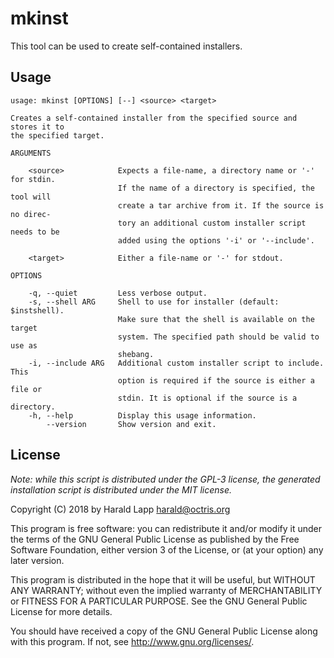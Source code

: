 # mkinst

This tool can be used to create self-contained installers.

## Usage

    usage: mkinst [OPTIONS] [--] <source> <target>

    Creates a self-contained installer from the specified source and stores it to
    the specified target.

    ARGUMENTS

        <source>            Expects a file-name, a directory name or '-' for stdin.
                            If the name of a directory is specified, the tool will
                            create a tar archive from it. If the source is no direc-
                            tory an additional custom installer script needs to be
                            added using the options '-i' or '--include'.

        <target>            Either a file-name or '-' for stdout.

    OPTIONS

        -q, --quiet         Less verbose output.
        -s, --shell ARG     Shell to use for installer (default: $instshell).
                            Make sure that the shell is available on the target
                            system. The specified path should be valid to use as
                            shebang.
        -i, --include ARG   Additional custom installer script to include. This
                            option is required if the source is either a file or
                            stdin. It is optional if the source is a directory.
        -h, --help          Display this usage information.
            --version       Show version and exit.

## License

*Note: while this script is distributed under the GPL-3 license, the generated
installation script is distributed under the MIT license.*

Copyright (C) 2018 by Harald Lapp <harald@octris.org>

This program is free software: you can redistribute it and/or modify it under the terms of the GNU General Public License as published by the Free Software Foundation, either version 3 of the License, or (at your option) any later version.

This program is distributed in the hope that it will be useful, but WITHOUT ANY WARRANTY; without even the implied warranty of MERCHANTABILITY or FITNESS FOR A PARTICULAR PURPOSE. See the GNU General Public License for more details.

You should have received a copy of the GNU General Public License along with this program. If not, see <http://www.gnu.org/licenses/>.
